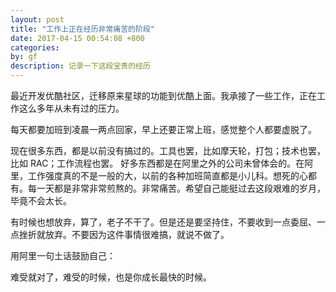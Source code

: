 ```yaml
---
layout: post
title: "工作上正在经历非常痛苦的阶段"
date: 2017-04-15 00:54:08 +800
categories: 
by: gf
description: 记录一下这段宝贵的经历
---
```


最近开发优酷社区，迁移原来星球的功能到优酷上面。我承接了一些工作，正在工作这么多年从未有过的压力。

每天都要加班到凌晨一两点回家，早上还要正常上班，感觉整个人都要虚脱了。

现在很多东西，都是以前没有搞过的。工具也罢，比如摩天轮，打包；技术也罢，比如 RAC；工作流程也罢。
好多东西都是在阿里之外的公司未曾体会的。在阿里，工作强度真的不是一般的大，以前的各种加班简直都是小儿科。想死的心都有。每一天都是非常非常煎熬的。非常痛苦。希望自己能挺过去这段艰难的岁月，毕竟不会太长。

有时候也想放弃，算了，老子不干了。但是还是要坚持住，不要收到一点委屈、一点挫折就放弃。不要因为这件事情很难搞，就说不做了。

用阿里一句土话鼓励自己：

难受就对了，难受的时候，也是你成长最快的时候。
